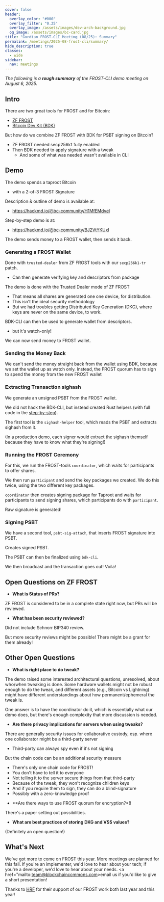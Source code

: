 ```yaml
---
cover: false
header:
  overlay_color: "#000"
  overlay_filter: "0.25"
  overlay_image: /assets/images/dev-arch-background.jpg
  og_image: /assets/images/bc-card.jpg
title: "Gordian FROST-CLI Meeting (08/25): Summary"
permalink: /meetings/2025-08-frost-cli/summary/
hide_description: true
classes:
  - wide
sidebar:
  nav: meetings
---
```


_The following is a **rough summary** of the FROST-CLI demo meeting on August 6, 2025._

## Intro

There are two great tools for FROST and for Bitcoin:

* [ZF FROST](https://frost.zfnd.org)
* [Bitcoin Dev Kit (BDK)](https://bitcoindevkit.org/)

But how do we combine ZF FROST with BDK for PSBT signing on Bitcoin?

* ZF FROST needed secp256k1 fully enabled
* Then BDK needed to apply signature with a tweak
   * And some of what was needed wasn't available in CLI

## Demo

The demo spends a taproot Bitcoin
- with a 2-of-3 FROST Signature

Description & outline of demo is available at:
* https://hackmd.io/@bc-community/H1MfEMdvel

Step-by-step demo is at:
* https://hackmd.io/@bc-community/BJ2VtYKUxl

The demo sends money to a FROST wallet, then sends it back.

### Generating a FROST Wallet

Done with `trusted-dealer` from ZF FROST tools with our `secp256k1-tr` patch.
* Can then generate verifying key and descriptors from package

The demo is done with the Trusted Dealer mode of ZF FROST
- That means all shares are generated one one device, for distribution.
- This isn't the ideal security methodology
- But we had troubles getting Distributed Key Generation (DKG), where keys are never on the same device, to work.

BDK-CLI can then be used to generate wallet from descriptors.
- but it's watch-only!

We can now send money to FROST wallet.

### Sending the Money Back

We can't send the money straight back from the wallet using BDK, because we set the wallet up as watch only. Instead, the FROST quorum has to sign to spend the money from the new FROST wallet

### Extracting Transaction sighash

We generate an unsigned PSBT from the FROST wallet.

We did not hack the BDK-CLI, but instead created Rust helpers (with full code in the [step-by-step](https://hackmd.io/@bc-community/BJ2VtYKUxl)).

The first tool is the `sighash-helper` tool, which reads the PSBT and extracts sighash from it.

(In a production demo, each signer would extract the sighash themself because they have to know what they're signing!)

### Running the FROST Ceremony

For this, we run the FROST-tools `coordinator`, which waits for participants to offer shares.

 We then run `participant` and send the key packages we created. We do this twice, using the two different key packages.

`coordinator` then creates signing package for Taproot and waits for participants to send signing shares, which participants do with `participant`.

Raw signature is generated!

### Signing PSBT

We have a second tool, `psbt-sig-attach`, that inserts FROST signature into PSBT.

Creates signed PSBT.

The PSBT can then be finalized using `bdk-cli`.

We then broadcast and the transaction goes out! Voila!

## Open Questions on ZF FROST

* **What is Status of PRs?**

ZF FROST is considered to be in a complete state right now, but PRs will be reviewed.

* **What has been security reviewed?**

Did not include Schnorr BIP340 review.

But more security reviews might be possible! There might be a grant for them already!

## Other Open Questions

* **What is right place to do tweak?**

The demo raised some interested architectural questions, unresolved, about who/when tweaking is done. Some hardware wallets might not be robust enough to do the tweak, and different assets (e.g., Bitcoin vs Lightning) might have different understandings about how permanent/ephemeral the tweak is.

One answer is to have the coordinator do it, which is essentially what our demo does, but there's enough complexity that more discussion is needed.

* **Are there privacy implications for servers when using tweaks?**

There are generally security issues for collaborative custody, esp. where one collaborator might be a third-party server
- Third-party can always spy even if it's not signing

But the chain code can be an additional security measure
- There's only one chain code for FROST!
- You don't have to tell it to everyone
- Not telling it to the server secure things from that third-party
- Because of the tweak, they won't recognize children keys
- And if you require them to sign, they can do a blind-signature
- Possibly with a zero-knowledge proof

* **Are there ways to use FROST quorum for encryption?*8

There's a paper setting out possibilities.

* **What are best practices of storing DKG and VSS values?**

(Definitely an open question!)

## What's Next

We've got more to come on FROST this year. More meetings are planned for this fall. If you're an implementer, we'd love to hear about your tech; if you're a developer, we'd love to hear about your needs. <a href="mailto:team@blockchaincommons.com>email us</a> if you'd like to give a short presentation!

Thanks to <a href="https://hrf.org/">HRF</a> for their support of our FROST work both last year and this year!
